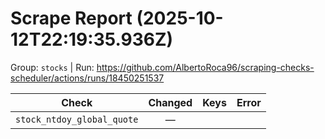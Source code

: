 # Scrape Report (2025-10-12T22:19:35.936Z)

Group: `stocks`  |  Run: https://github.com/AlbertoRoca96/scraping-checks-scheduler/actions/runs/18450251537

| Check | Changed | Keys | Error |
|---|:---:|:--|:--|
| `stock_ntdoy_global_quote` | — |  |  |
